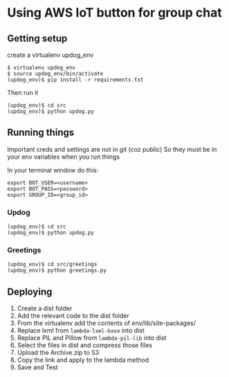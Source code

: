 # Using AWS IoT button for group chat

## Getting setup

create a virtualenv updog_env

```
$ virtualenv updog_env
$ source updog_env/bin/activate
(updog_env)$ pip install -r requirements.txt
```

Then run it

```
(updog_env)$ cd src
(updog_env)$ python updog.py
```

## Running things

Important creds and settings are not in git (coz public)
So they must be in your env variables when you run things

In your terminal window do this:

```
export BOT_USER=<username>
export BOT_PASS=<password>
export GROUP_ID=<group_id>
```

### Updog

```
(updog_env)$ cd src
(updog_env)$ python updog.py
```

### Greetings

```
(updog_env)$ cd src/greetings
(updog_env)$ python greetings.py
```

## Deploying

1. Create a dist folder
2. Add the relevant code to the dist folder
3. From the virtualenv add the contents of env/lib/site-packages/
4. Replace lxml from `lambda-lxml-base` into dist
5. Replace PIL and Pillow from `lambda-pil-lib` into dist
6. Select the files in dist and compress those files
7. Upload the Archive.zip to S3
8. Copy the link and apply to the lambda method
9. Save and Test
